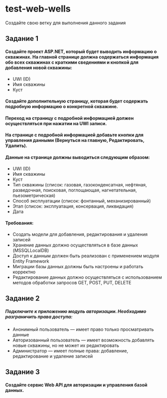 # test-web-wells
Создайте свою ветку для выполнения данного задания

## Задание 1
#### Создайте проект ASP.NET, который будет выводить информацию о скважинах. На главной странице должна содержаться информация обо всех скважинах с краткими сведениями и кнопкой для добавления новой скважины:
- UWI (ID)
- Имя скважины
- Куст

#### Создайте дополнительную страницу, которая будет содержать подробную информацию о конкретной скважине. 
#### Переход на страницу с подробной информацией должен осуществляться при нажатии на UWI записи.
#### На странице с подробной информацией добавьте кнопки для управления данными (Вернуться на главную, Редактировать, Удалить). 
#### Данные на странице должны выводиться следующим образом:
- UWI (ID)
- Имя скважины
- Куст
- Тип скважины (список: газовая, газоконденсатная, нефтяная, разведочная, поисковая, поглощающая, нагнетательная, пьезометрическая)
- Способ эксплуатации (список: фонтанный, механизированный)
- Этап (список: эксплуатация, консервация, ликвидация)
- Дата
#### Требования:
- Создать модели для добавления, редактирования и удаления записей
- Хранение данных должно осуществляться в базе данных (MSSQLLocalDB)
- Доступ к данным должен быть реализован с применением модуля Entity Framework
- Миграции базы данных должны быть настроены и работать корректно
- Редактирование данных должно осуществляться с использованием методов обработки запросов GET, POST, PUT, DELETE
  
## Задание 2
##### Подключите к приложению модуль авторизации. Необходимо разграничить права доступа:
- Анонимный пользователь — имеет право только просматривать данные
- Авторизованный пользователь — имеет возможность добавлять новые скважины, но не может их редактировать
- Администратор — имеет полные права: добавление, редактирование и удаление записей

## Задание 3
#### Создайте сервис Web API для авторизации и управления базой данных.
